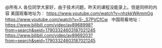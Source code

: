 @所有人
各位同学大家好，由于技术问题，昨天的课程没能录上。但是同样的内容
美国观看地址为：
https://www.youtube.com/watch?v=nhzkkWAmmGg
https://www.youtube.com/watch?v=5-_S7PVCfCw
 
中国观看地址：
https://www.bilibili.com/video/av8968998?from=search&seid=17903324603187021245
https://www.bilibili.com/video/av8969203?from=search&seid=17903324603187021245